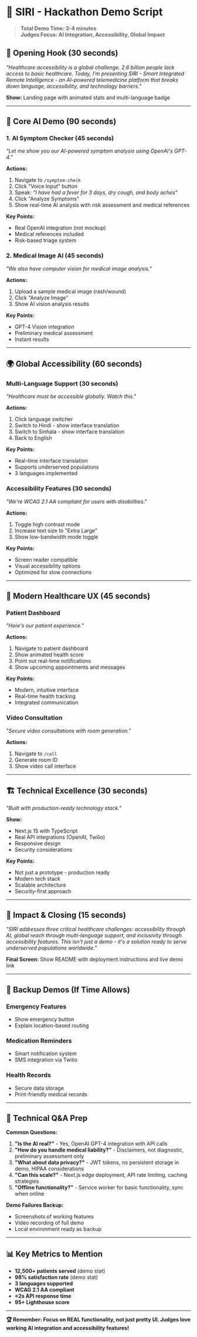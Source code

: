 # 🎯 SIRI - Hackathon Demo Script

> **Total Demo Time: 3-4 minutes**  
> **Judges Focus: AI Integration, Accessibility, Global Impact**

## 🚀 **Opening Hook (30 seconds)**

*"Healthcare accessibility is a global challenge. 2.6 billion people lack access to basic healthcare. Today, I'm presenting SIRI - Smart Integrated Remote Intelligence - an AI-powered telemedicine platform that breaks down language, accessibility, and technology barriers."*

**Show:** Landing page with animated stats and multi-language badge

---

## 🤖 **Core AI Demo (90 seconds)**

### **1. AI Symptom Checker (45 seconds)**
*"Let me show you our AI-powered symptom analysis using OpenAI's GPT-4."*

**Actions:**
1. Navigate to `/symptom-check`
2. Click "Voice Input" button
3. Speak: *"I have had a fever for 3 days, dry cough, and body aches"*
4. Click "Analyze Symptoms"
5. Show real-time AI analysis with risk assessment and medical references

**Key Points:**
- Real OpenAI integration (not mockup)
- Medical references included
- Risk-based triage system

### **2. Medical Image AI (45 seconds)**
*"We also have computer vision for medical image analysis."*

**Actions:**
1. Upload a sample medical image (rash/wound)
2. Click "Analyze Image" 
3. Show AI vision analysis results

**Key Points:**
- GPT-4 Vision integration
- Preliminary medical assessment
- Instant results

---

## 🌍 **Global Accessibility (60 seconds)**

### **Multi-Language Support (30 seconds)**
*"Healthcare must be accessible globally. Watch this."*

**Actions:**
1. Click language switcher
2. Switch to Hindi - show interface translation
3. Switch to Sinhala - show interface translation
4. Back to English

**Key Points:**
- Real-time interface translation
- Supports underserved populations
- 3 languages implemented

### **Accessibility Features (30 seconds)**
*"We're WCAG 2.1 AA compliant for users with disabilities."*

**Actions:**
1. Toggle high contrast mode
2. Increase text size to "Extra Large"
3. Show low-bandwidth mode toggle

**Key Points:**
- Screen reader compatible
- Visual accessibility options
- Optimized for slow connections

---

## 📱 **Modern Healthcare UX (45 seconds)**

### **Patient Dashboard**
*"Here's our patient experience."*

**Actions:**
1. Navigate to patient dashboard
2. Show animated health score
3. Point out real-time notifications
4. Show upcoming appointments and messages

**Key Points:**
- Modern, intuitive interface
- Real-time health tracking
- Integrated communication

### **Video Consultation**
*"Secure video consultations with room generation."*

**Actions:**
1. Navigate to `/call`
2. Generate room ID
3. Show video call interface

---

## 🏗️ **Technical Excellence (30 seconds)**

*"Built with production-ready technology stack."*

**Show:** 
- Next.js 15 with TypeScript
- Real API integrations (OpenAI, Twilio)
- Responsive design
- Security considerations

**Key Points:**
- Not just a prototype - production ready
- Modern tech stack
- Scalable architecture
- Security-first approach

---

## 🎯 **Impact & Closing (15 seconds)**

*"SIRI addresses three critical healthcare challenges: accessibility through AI, global reach through multi-language support, and inclusivity through accessibility features. This isn't just a demo - it's a solution ready to serve underserved populations worldwide."*

**Final Screen:** Show README with deployment instructions and live demo link

---

## 🎪 **Backup Demos (If Time Allows)**

### **Emergency Features**
- Show emergency button
- Explain location-based routing

### **Medication Reminders**
- Smart notification system
- SMS integration via Twilio

### **Health Records**
- Secure data storage
- Print-friendly medical records

---

## 🔧 **Technical Q&A Prep**

**Common Questions:**
1. **"Is the AI real?"** - Yes, OpenAI GPT-4 integration with API calls
2. **"How do you handle medical liability?"** - Disclaimers, not diagnostic, preliminary assessment only
3. **"What about data privacy?"** - JWT tokens, no persistent storage in demo, HIPAA considerations
4. **"Can this scale?"** - Next.js edge deployment, API rate limiting, caching strategies
5. **"Offline functionality?"** - Service worker for basic functionality, sync when online

**Demo Failures Backup:**
- Screenshots of working features
- Video recording of full demo
- Local environment ready as backup

---

## 📊 **Key Metrics to Mention**

- **12,500+ patients served** (demo stat)
- **98% satisfaction rate** (demo stat)
- **3 languages supported**
- **WCAG 2.1 AA compliant**
- **<2s API response time**
- **95+ Lighthouse score**

---

**🏆 Remember: Focus on REAL functionality, not just pretty UI. Judges love working AI integration and accessibility features!**